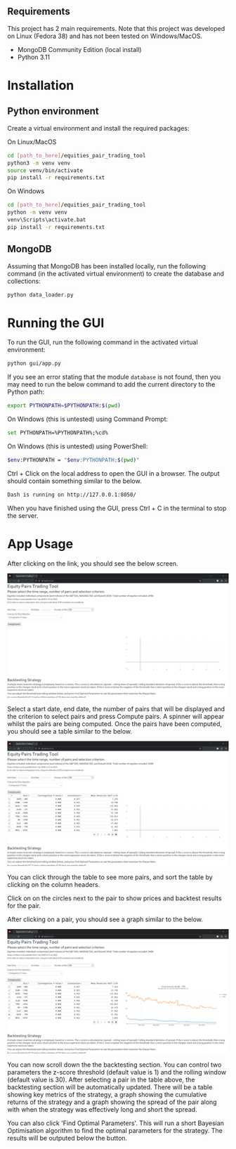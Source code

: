 ## Requirements

This project has 2 main requirements. Note that this project was developed on Linux (Fedora 38) and has not been tested on Windows/MacOS.

- MongoDB Community Edition (local install)
- Python 3.11

# Installation

## Python environment

Create a virtual environment and install the required packages:

On Linux/MacOS
```bash
cd [path_to_here]/equities_pair_trading_tool
python3 -m venv venv
source venv/bin/activate
pip install -r requirements.txt
```
On Windows
```bash
cd [path_to_here]/equities_pair_trading_tool
python -m venv venv
venv\Scripts\activate.bat
pip install -r requirements.txt
```

## MongoDB
Assuming that MongoDB has been installed locally, run the following command (in the activated virtual environment) to create the database and collections:

```bash
python data_loader.py
```

# Running the GUI

To run the GUI, run the following command in the activated virtual environment:

```bash
python gui/app.py
```

If you see an error stating that the module `database` is not found, then you may need to run the below command to add the current directory to the Python path:

```bash
export PYTHONPATH=$PYTHONPATH:$(pwd)
```

On Windows (this is untested) using Command Prompt:
```bash
set PYTHONPATH=%PYTHONPATH%;%cd%
```
On Windows (this is untested) using PowerShell:
```bash
$env:PYTHONPATH = "$env:PYTHONPATH;$(pwd)"
```

Ctrl + Click on the local address to open the GUI in a browser. The output should contain something similar to the below.

```bash
Dash is running on http://127.0.0.1:8050/
```

When you have finished using the GUI, press Ctrl + C in the terminal to stop the server.

# App Usage
After clicking on the link, you should see the below screen.

![inital_view](assets/Initial%20View.png)

Select a start date, end date, the number of pairs that will be displayed and the criterion to select pairs and press Compute pairs. A spinner will appear whilst the pairs are being computed. Once the pairs have been computed, you should see a table similar to the below.

![table](assets/Table.png)

You can click through the table to see more pairs, and sort the table by clicking on the column headers.

Click on on the circles next to the pair to show prices and backtest results for the pair.

After clicking on a pair, you should see a graph similar to the below.

![prices](assets/Prices.png)

You can now scroll down the the backtesting section. You can control two parameters the z-score threshold (default value is 1) and the rolling window (default value is 30). After selecting a pair in the table above, the backtesting section will be automatically updated. There will be a table showing key metrics of the strategy, a graph showing the cumulative returns of the strategy and a graph showing the spread of the pair along with when the strategy was effectively long and short the spread.

You can also click 'Find Optimal Parameters'. This will run a short Bayesian Optimisation algorithm to find the optimal parameters for the strategy. The results will be outputed below the button.




